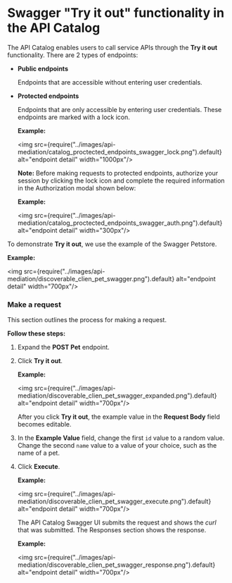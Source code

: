 # Swagger "Try it out" functionality in the API Catalog

The API Catalog enables users to call service APIs through the **Try it out** functionality. There are 2 types of endpoints:

- **Public endpoints**

  Endpoints that are accessible without entering user credentials.
  
- **Protected endpoints** 

  Endpoints that are only accessible by entering user credentials. These endpoints are marked with a lock icon.

    **Example:**

    <img src={require("../images/api-mediation/catalog_proctected_endpoints_swagger_lock.png").default} alt="endpoint detail" width="1000px"/>

    **Note:** Before making requests to protected endpoints, authorize your session by clicking the lock icon and complete the required information in the Authorization modal shown below:

    **Example:**

    <img src={require("../images/api-mediation/catalog_proctected_endpoints_swagger_auth.png").default} alt="endpoint detail" width="300px"/>

To demonstrate **Try it out**, we use the example of the Swagger Petstore.

**Example:**

<img src={require("../images/api-mediation/discoverable_clien_pet_swagger.png").default} alt="endpoint detail" width="700px"/>

### Make a request

This section outlines the process for making a request.

**Follow these steps:**

1. Expand the **POST Pet** endpoint.

2. Click **Try it out**.

   **Example:**

    <img src={require("../images/api-mediation/discoverable_clien_pet_swagger_expanded.png").default} alt="endpoint detail" width="700px"/>

    After you click **Try it out**, the example value in the **Request Body** field becomes editable.

3. In the **Example Value** field, change the first `id` value to a random value. Change the second `name` value to a value of your choice, such as the name of a pet.

4. Click **Execute**.

   **Example:**

    <img src={require("../images/api-mediation/discoverable_clien_pet_swagger_execute.png").default} alt="endpoint detail" width="700px"/>

    The API Catalog Swagger UI submits the request and shows the _curl_ that was submitted. The Responses section shows the response. 

   **Example:**

    <img src={require("../images/api-mediation/discoverable_clien_pet_swagger_response.png").default} alt="endpoint detail" width="700px"/>